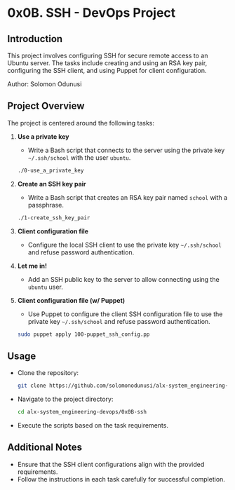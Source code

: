 # 0x0B. SSH - DevOps Project

## Introduction

This project involves configuring SSH for secure remote access to an Ubuntu server. The tasks include creating and using an RSA key pair, configuring the SSH client, and using Puppet for client configuration.

Author: Solomon Odunusi

## Project Overview

The project is centered around the following tasks:

1. **Use a private key**
    - Write a Bash script that connects to the server using the private key `~/.ssh/school` with the user `ubuntu`.

    ```bash
    ./0-use_a_private_key
    ```

2. **Create an SSH key pair**
    - Write a Bash script that creates an RSA key pair named `school` with a passphrase.

    ```bash
    ./1-create_ssh_key_pair
    ```

3. **Client configuration file**
    - Configure the local SSH client to use the private key `~/.ssh/school` and refuse password authentication.

4. **Let me in!**
    - Add an SSH public key to the server to allow connecting using the `ubuntu` user.

5. **Client configuration file (w/ Puppet)**
    - Use Puppet to configure the client SSH configuration file to use the private key `~/.ssh/school` and refuse password authentication.

    ```bash
    sudo puppet apply 100-puppet_ssh_config.pp
    ```

## Usage

- Clone the repository:

    ```bash
    git clone https://github.com/solomonodunusi/alx-system_engineering-devops.git
    ```

- Navigate to the project directory:

    ```bash
    cd alx-system_engineering-devops/0x0B-ssh
    ```

- Execute the scripts based on the task requirements.

## Additional Notes

- Ensure that the SSH client configurations align with the provided requirements.
- Follow the instructions in each task carefully for successful completion.


